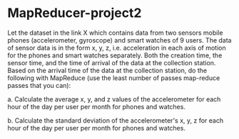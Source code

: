 # MapReducer-project2

Let the dataset in the link X which contains data from two sensors
mobile phones (accelerometer, gyroscope) and smart watches of 9 users. The data of
sensor data is in the form x, y, z, i.e. acceleration in each axis of motion for the phones and
smart watches separately. Both the creation time, the sensor time, and
the time of arrival of the data at the collection station. Based on the arrival time of the data at the
collection station, do the following with MapReduce (use the least number of passes
map-reduce passes that you can):

a. Calculate the average x, y, and z values of the accelerometer for each hour of the day per
user per month for phones and watches.

b. Calculate the standard deviation of the accelerometer's x, y, z for each hour of the day per
user per month for phones and watches.
